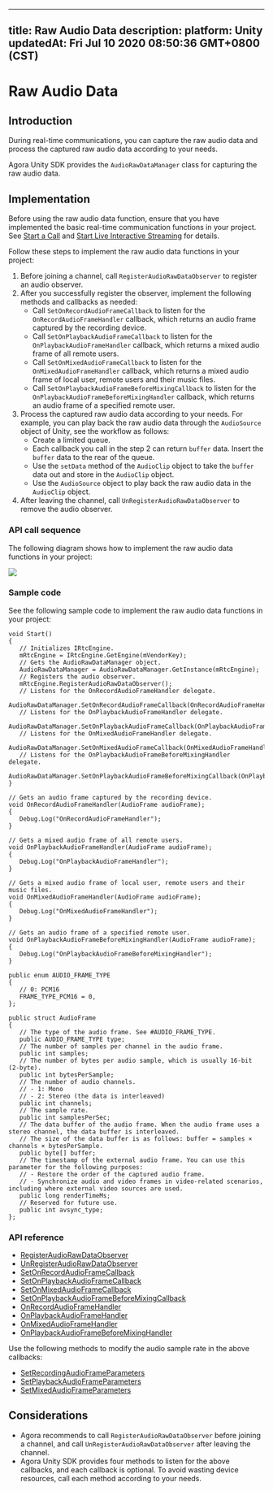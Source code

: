 
---
title: Raw Audio Data
description: 
platform: Unity
updatedAt: Fri Jul 10 2020 08:50:36 GMT+0800 (CST)
---
# Raw Audio Data
## Introduction

During real-time communications, you can capture the raw audio data and process the captured raw audio data according to your needs.

Agora Unity SDK provides the `AudioRawDataManager` class for capturing the raw audio data.

## Implementation

Before using the raw audio data function, ensure that you have implemented the basic real-time communication functions in your project. See [Start a Call](../../en/Audio%20Broadcast/start_call_audio_unity.md) and [Start Live Interactive Streaming](../../en/Audio%20Broadcast/start_live_audio_unity.md) for details.

Follow these steps to implement the raw audio data functions in your project:

1. Before joining a channel, call `RegisterAudioRawDataObserver` to register an audio observer.
2. After you successfully register the observer, implement the following methods and callbacks as needed:
   - Call `SetOnRecordAudioFrameCallback` to listen for the `OnRecordAudioFrameHandler` callback, which returns an audio frame captured by the recording device.
   - Call `SetOnPlaybackAudioFrameCallback` to listen for the `OnPlaybackAudioFrameHandler` callback, which returns a mixed audio frame of all remote users.
   - Call `SetOnMixedAudioFrameCallback` to listen for the `OnMixedAudioFrameHandler` callback, which returns a mixed audio frame of local user, remote users and their music files.
   - Call `SetOnPlaybackAudioFrameBeforeMixingCallback` to listen for the `OnPlaybackAudioFrameBeforeMixingHandler` callback, which returns an audio frame of a specified remote user.
3. Process the captured raw audio data according to your needs. For example, you can play back the raw audio data through the `AudioSource` object of Unity, see the workflow as follows: 
   - Create a limited queue.
   - Each callback you call in the step 2 can return `buffer` data. Insert the `buffer` data to the rear of the queue.
   - Use the `setData` method of the `AudioClip` object to take the `buffer` data out and store in the `AudioClip` object.
   - Use the `AudioSource` object to play back the raw audio data in the `AudioClip` object.
4. After leaving the channel, call `UnRegisterAudioRawDataObserver` to remove the audio observer.

### API call sequence

The following diagram shows how to implement the raw audio data functions in your project:

![](https://web-cdn.agora.io/docs-files/1582034852535)

### Sample code

See the following sample code to implement the raw audio data functions in your project:

```
void Start()
{
   // Initializes IRtcEngine.
   mRtcEngine = IRtcEngine.GetEngine(mVendorKey);
   // Gets the AudioRawDataManager object.
   AudioRawDataManager = AudioRawDataManager.GetInstance(mRtcEngine);
   // Registers the audio observer.
   mRtcEngine.RegisterAudioRawDataObserver();
   // Listens for the OnRecordAudioFrameHandler delegate.
   AudioRawDataManager.SetOnRecordAudioFrameCallback(OnRecordAudioFrameHandler);
   // Listens for the OnPlaybackAudioFrameHandler delegate.
   AudioRawDataManager.SetOnPlaybackAudioFrameCallback(OnPlaybackAudioFrameHandler);
   // Listens for the OnMixedAudioFrameHandler delegate.
   AudioRawDataManager.SetOnMixedAudioFrameCallback(OnMixedAudioFrameHandler);
   // Listens for the OnPlaybackAudioFrameBeforeMixingHandler delegate.
   AudioRawDataManager.SetOnPlaybackAudioFrameBeforeMixingCallback(OnPlaybackAudioFrameBeforeMixingHandler);
}

// Gets an audio frame captured by the recording device.
void OnRecordAudioFrameHandler(AudioFrame audioFrame);
{
   Debug.Log("OnRecordAudioFrameHandler");
}

// Gets a mixed audio frame of all remote users.
void OnPlaybackAudioFrameHandler(AudioFrame audioFrame);
{
   Debug.Log("OnPlaybackAudioFrameHandler");
}

// Gets a mixed audio frame of local user, remote users and their music files.
void OnMixedAudioFrameHandler(AudioFrame audioFrame);
{
   Debug.Log("OnMixedAudioFrameHandler");
}

// Gets an audio frame of a specified remote user.
void OnPlaybackAudioFrameBeforeMixingHandler(AudioFrame audioFrame);
{
   Debug.Log("OnPlaybackAudioFrameBeforeMixingHandler");
}

public enum AUDIO_FRAME_TYPE 
{
   // 0: PCM16
   FRAME_TYPE_PCM16 = 0, 
};

public struct AudioFrame 
{
   // The type of the audio frame. See #AUDIO_FRAME_TYPE.
   public AUDIO_FRAME_TYPE type;
   // The number of samples per channel in the audio frame.
   public int samples;  
   // The number of bytes per audio sample, which is usually 16-bit (2-byte).
   public int bytesPerSample;  
   // The number of audio channels.
   // - 1: Mono
   // - 2: Stereo (the data is interleaved)
   public int channels;  
   // The sample rate.
   public int samplesPerSec;  
   // The data buffer of the audio frame. When the audio frame uses a stereo channel, the data buffer is interleaved. 
   // The size of the data buffer is as follows: buffer = samples × channels × bytesPerSample.
   public byte[] buffer;  
   // The timestamp of the external audio frame. You can use this parameter for the following purposes:
   // - Restore the order of the captured audio frame.
   // - Synchronize audio and video frames in video-related scenarios, including where external video sources are used.
   public long renderTimeMs;
   // Reserved for future use.
   public int avsync_type;
};
```

### API reference

- [RegisterAudioRawDataObserver](https://docs.agora.io/en/Audio%20Broadcast/API%20Reference/unity/classagora__gaming__rtc_1_1_audio_raw_data_manager.html#a383ab15736c601371ef2c2a4adc222b6)
- [UnRegisterAudioRawDataObserver](https://docs.agora.io/en/Audio%20Broadcast/API%20Reference/unity/classagora__gaming__rtc_1_1_audio_raw_data_manager.html#ab5a84bd4a281ba355723c94a53d5f440)
- [SetOnRecordAudioFrameCallback](https://docs.agora.io/en/Audio%20Broadcast/API%20Reference/unity/classagora__gaming__rtc_1_1_audio_raw_data_manager.html#aa9cfcbcf865a20a31985d804f01da015)
- [SetOnPlaybackAudioFrameCallback](https://docs.agora.io/en/Audio%20Broadcast/API%20Reference/unity/classagora__gaming__rtc_1_1_audio_raw_data_manager.html#af98e7659c8950e85cd49dfe0e3fcf8fc)
- [SetOnMixedAudioFrameCallback](https://docs.agora.io/en/Audio%20Broadcast/API%20Reference/unity/classagora__gaming__rtc_1_1_audio_raw_data_manager.html#a14176fcaa8f7574c797c44e8510dd216)
- [SetOnPlaybackAudioFrameBeforeMixingCallback](https://docs.agora.io/en/Audio%20Broadcast/API%20Reference/unity/classagora__gaming__rtc_1_1_audio_raw_data_manager.html#a6c1cbace7f81de8004b4a7945c999bbb)
- [OnRecordAudioFrameHandler](https://docs.agora.io/en/Audio%20Broadcast/API%20Reference/unity/classagora__gaming__rtc_1_1_audio_raw_data_manager.html#a11cc2a11aae003aad55972f1fa45902d)
- [OnPlaybackAudioFrameHandler](https://docs.agora.io/en/Audio%20Broadcast/API%20Reference/unity/classagora__gaming__rtc_1_1_audio_raw_data_manager.html#a314bf23c8d6da5a534e7e3129c2db99f)
- [OnMixedAudioFrameHandler](https://docs.agora.io/en/Audio%20Broadcast/API%20Reference/unity/classagora__gaming__rtc_1_1_audio_raw_data_manager.html#ab48b7b118a31e6433d83d3fbe750d150)
- [OnPlaybackAudioFrameBeforeMixingHandler](https://docs.agora.io/en/Audio%20Broadcast/API%20Reference/unity/classagora__gaming__rtc_1_1_audio_raw_data_manager.html#a8396bcc09ad94c0ac25d0f0ce073fc9a)

Use the following methods to modify the audio sample rate in the above callbacks:

- [SetRecordingAudioFrameParameters](https://docs.agora.io/en/Audio%20Broadcast/API%20Reference/unity/classagora__gaming__rtc_1_1_i_rtc_engine.html#a869d8e781cddb4db957338900b0154ad)
- [SetPlaybackAudioFrameParameters](https://docs.agora.io/en/Audio%20Broadcast/API%20Reference/unity/classagora__gaming__rtc_1_1_i_rtc_engine.html#a6ab86b7a541f1dc244e1cab3135935b4)
- [SetMixedAudioFrameParameters](https://docs.agora.io/en/Audio%20Broadcast/API%20Reference/unity/classagora__gaming__rtc_1_1_i_rtc_engine.html#ae9dc5fb3c4fde9da875ed8cfa783c5ea)

## Considerations

- Agora recommends to call `RegisterAudioRawDataObserver` before joining a channel, and call `UnRegisterAudioRawDataObserver` after leaving the channel.
- Agora Unity SDK provides four methods to listen for the above callbacks, and each callback is optional. To avoid wasting device resources, call each method according to your needs.
